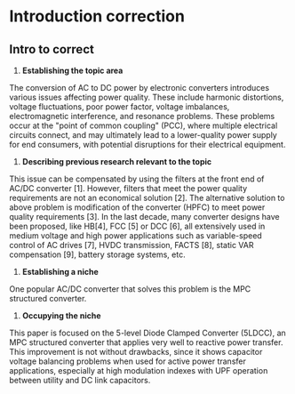 # Introduction correction

## Intro to correct

1. __Establishing the topic area__

The conversion of AC to DC power by electronic converters introduces various issues affecting power quality. These include harmonic distortions, voltage fluctuations, poor power factor, voltage imbalances, electromagnetic interference, and resonance problems. These problems occur at the "point of common coupling" (PCC), where multiple electrical circuits connect, and may ultimately lead to a lower-quality power supply for end consumers, with potential disruptions for their electrical equipment.

1. __Describing previous research relevant to the topic__ 

This issue can be compensated by using the filters at the front end of AC/DC converter [1]. However, filters that meet the power quality requirements are not an economical solution [2]. The alternative solution to above problem is modification of the converter (HPFC) to meet power quality requirements [3]. In the last decade, many converter designs have been proposed, like HB[4], FCC [5] or DCC [6], all extensively used in medium voltage and high power applications such as variable-speed control of AC drives [7], HVDC transmission, FACTS [8], static VAR compensation [9], battery storage systems, etc. 

1. __Establishing a niche__

One popular AC/DC converter that solves this problem is the MPC structured converter.

1. __Occupying the niche__

This paper is focused on the 5-level Diode Clamped Converter (5LDCC), an MPC structured converter that applies very well to reactive power transfer. This improvement is not without drawbacks, since it shows capacitor voltage balancing problems when used for active power transfer applications, especially at high modulation indexes with UPF operation between utility and DC link capacitors.


 